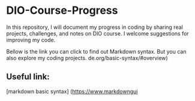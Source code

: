 # DIO-Course-Progress
In this repository, I will document my progress in coding by sharing real projects, challenges, and notes on DIO course. I welcome suggestions for improving my code.

Bellow is the link you can click to find out Markdown syntax. But you can also explore my coding projects.
de.org/basic-syntax/#overview)
## Useful link: 
[markdown basic syntax] (https://www.markdowngui
